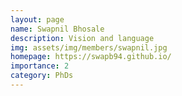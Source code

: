 ```yaml
---
layout: page
name: Swapnil Bhosale
description: Vision and language
img: assets/img/members/swapnil.jpg
homepage: https://swapb94.github.io/
importance: 2
category: PhDs
---
```


